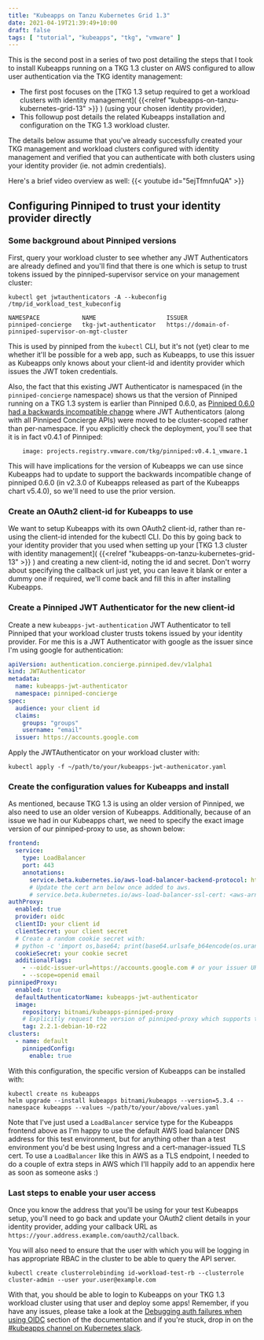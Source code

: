 ```yaml
---
title: "Kubeapps on Tanzu Kubernetes Grid 1.3"
date: 2021-04-19T21:39:49+10:00
draft: false
tags: [ "tutorial", "kubeapps", "tkg", "vmware" ]
---
```


This is the second post in a series of two post detailing the steps that I took to install Kubeapps running on a TKG 1.3 cluster on AWS configured to allow user authentication via the TKG identity management:

* The first post focuses on the [TKG 1.3 setup required to get a workload clusters with identity management]( {{<relref "kubeapps-on-tanzu-kubernetes-grid-13" >}} ) (using your chosen identity provider),
* This followup post details the related Kubeapps installation and configuration on the TKG 1.3 workload cluster.

The details below assume that you've already successfully created your TKG management and workload clusters configured with identity management and verified that you can authenticate with both clusters using your identity provider (ie. not admin credentials).

Here's a brief video overview as well: {{< youtube id="5ejTfmnfuQA" >}}

## Configuring Pinniped to trust your identity provider directly

### Some background about Pinniped versions

First, query your workload cluster to see whether any JWT Authenticators are already defined and you'll find that there is one which is setup to trust tokens issued by the pinniped-supervisor service on your management cluster:

```
kubectl get jwtauthenticators -A --kubeconfig /tmp/id_workload_test_kubeconfig

NAMESPACE            NAME                    ISSUER
pinniped-concierge   tkg-jwt-authenticator   https://domain-of-pinniped-supervisor-on-mgt-cluster
```

This is used by pinniped from the `kubectl` CLI, but it's not (yet) clear to me whether it'll be possible for a web app, such as Kubeapps, to use this issuer as Kubeapps only knows about your client-id and identity provider which issues the JWT token credentials.

Also, the fact that this existing JWT Authenticator is namespaced (in the `pinniped-concierge` namespace) shows us that the version of Pinniped running on a TKG 1.3 system is earlier than Pinniped 0.6.0, as [Pinniped 0.6.0 had a backwards incompatible change](https://github.com/vmware-tanzu/pinniped/releases/tag/v0.6.0) where JWT Authenticators (along with all Pinniped Concierge APIs) were moved to be cluster-scoped rather than per-namespace. If you explicitly check the deployment, you'll see that it is in fact v0.4.1 of Pinniped:

```
    image: projects.registry.vmware.com/tkg/pinniped:v0.4.1_vmware.1
```

This will have implications for the version of Kubeapps we can use since Kubeapps had to update to support the backwards incompatible change of pinniped 0.6.0 (in v2.3.0 of Kubeapps released as part of the Kubeapps chart v5.4.0), so we'll need to use the prior version.

### Create an OAuth2 client-id for Kubeapps to use

We want to setup Kubeapps with its own OAuth2 client-id, rather than re-using the client-id intended for the kubectl CLI. Do this by going back to your identity provider that you used when setting up your [TKG 1.3 cluster with identity management]( {{<relref "kubeapps-on-tanzu-kubernetes-grid-13" >}} ) and creating a new client-id, noting the id and secret. Don't worry about specifying the callback url just yet, you can leave it blank or enter a dummy one if required, we'll come back and fill this in after installing Kubeapps.

### Create a Pinniped JWT Authenticator for the new client-id

Create a new `kubeapps-jwt-authentication` JWT Authenticator to tell Pinniped that your workload cluster trusts tokens issued by your identity provider. For me this is a JWT Authenticator with google as the issuer since I'm using google for authentication:

```yaml
apiVersion: authentication.concierge.pinniped.dev/v1alpha1
kind: JWTAuthenticator
metadata:
  name: kubeapps-jwt-authenticator
  namespace: pinniped-concierge
spec:
  audience: your client id
  claims:
    groups: "groups"
    username: "email"
  issuer: https://accounts.google.com
```

Apply the JWTAuthenticator on your workload cluster with:

```
kubectl apply -f ~/path/to/your/kubeapps-jwt-authenicator.yaml
```

### Create the configuration values for Kubeapps and install

As mentioned, because TKG 1.3 is using an older version of Pinniped, we also need to use an older version of Kubeapps. Additionally, because of an issue we had in our Kubeapps chart, we need to specify the exact image version of our pinniped-proxy to use, as shown below:

```yaml
frontend:
  service:
    type: LoadBalancer
    port: 443
    annotations:
      service.beta.kubernetes.io/aws-load-balancer-backend-protocol: http
      # Update the cert arn below once added to aws.
      # service.beta.kubernetes.io/aws-load-balancer-ssl-cert: <aws-arn-for-your-ssl-cert>
authProxy:
  enabled: true
  provider: oidc
  clientID: your client id
  clientSecret: your client secret
  # Create a random cookie secret with:
  # python -c 'import os,base64; print(base64.urlsafe_b64encode(os.urandom(16)).decode())'
  cookieSecret: your cookie secret
  additionalFlags:
    - --oidc-issuer-url=https://accounts.google.com # or your issuer URL
    - --scope=openid email
pinnipedProxy:
  enabled: true
  defaultAuthenticatorName: kubeapps-jwt-authenticator
  image:
    repository: bitnami/kubeapps-pinniped-proxy
    # Explicitly request the version of pinniped-proxy which supports the pre 0.6.0 version of pinniped.
    tag: 2.2.1-debian-10-r22
clusters:
  - name: default
    pinnipedConfig:
      enable: true
```

With this configuration, the specific version of Kubeapps can be installed with:

```
kubectl create ns kubeapps
helm upgrade --install kubeapps bitnami/kubeapps --version=5.3.4 --namespace kubeapps --values ~/path/to/your/above/values.yaml
```

Note that I've just used a `LoadBalancer` service type for the Kubeapps frontend above as I'm happy to use the default AWS load balancer DNS address for this test environment, but for anything other than a test environment you'd be best using Ingress and a cert-manager-issued TLS cert. To use a `LoadBalancer` like this in AWS as a TLS endpoint, I needed to do a couple of extra steps in AWS which I'll happily add to an appendix here as soon as someone asks :)

### Last steps to enable your user access

Once you know the address that you'll be using for your test Kubeapps setup, you'll need to go back and update your OAuth2 client details in your identity provider, adding your callback URL as `https://your.address.example.com/oauth2/callback`.

You will also need to ensure that the user with which you will be logging in has appropriate RBAC in the cluster to be able to query the API server.

```
kubectl create clusterrolebinding id-workload-test-rb --clusterrole cluster-admin --user your.user@example.com
```

With that, you should be able to login to Kubeapps on your TKG 1.3 workload cluster using that user and deploy some apps! Remember, if you have any issues, please take a look at the [Debugging auth failures when using OIDC](https://github.com/vmware-tanzu/kubeapps/blob/master/docs/user/using-an-OIDC-provider.md#debugging-auth-failures-when-using-oidc) section of the documentation and if you're stuck, drop in on the [#kubeapps channel on Kubernetes slack](https://kubernetes.slack.com/archives/C9D3TSUG4).

